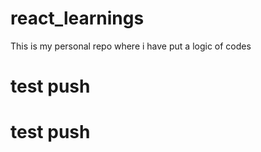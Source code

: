 # react_learnings
This is my personal repo where i have put a logic of codes
# test push
# test push
